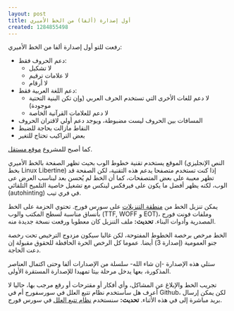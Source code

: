 ```yaml
---
layout: post
title: أول إصدارة (ألفا) من الخط الأميري
created: 1284855498
---
```

رفعت للتو أول إصدارة ألفا من الخط الأميري:

* دعم الحروف فقط:
  * لا تشكيل
  * لا علامات ترقيم
  * لا أرقام
* دعم اللغة العربية فقط:
  * لا دعم للغات الأخرى التي تستخدم الحرف العربي (وإن تكن البنية التحتية موجودة)
  * لا دعم للعلامات القرآنية الخاصة
* المسافات بين الحروف ليست مضبوطة، ويوجد دعم أولي لاقتران الحروف
* النقاط مازالت بحاجة للضبط
* بعض التراكيب تحتاج للتغير

كما أصبح للمشروع [موقع مستقل](http://amiri.sourceforge.net).
<!--break-->
الموقع يستخدم تقنية خطوط الوب بحيث تظهر الصفحة بالخط الأميري (النص الإنجليزي بخط Linux Libertine) إذا كنت تستخدم متصفحا يدعم هذه التقنية، لكن الصفحة قد تظهر معيبة على بعض المتصفحات، كما أن الخط لم يُحسن بعد ليناسب العرض عى الوب، لكنه يظهر أفضل ما يكون على فيرفكس لينكس مع تشغيل خاصية التلميح التلقائي (autohinting) في فري تيب.

يمكن تنزيل الخط من [منطقة التنزيلات](http://sourceforge.net/projects/amiri/files) على سورس فورج. تحتوي الحزمة على الخط بأنساق مناسبة لسطح المكتب والوب (TTF, WOFF و EOT)، وملفات فونت فورج المصدرية وأدوات البناء.
**تحديث:** ملف التنزيل كان معطوبا ورفعت نسخة جديدة منه.

الخط مرخص برخصة الخطوط المفتوحة، لكن غالبا سيكون مزدوج الترخيص تحت رخصة جنو العمومية (إصدارة 3) أيضا. عموما كل الرخص الحرة الحافظة للحقوق مقبولة إن دعت الحاجة.

ستلي هذه الإصدارة -إن شاء الله- سلسلة من الإصدارات ألفا وحتى اكتمال العناصر المذكورة، بعها يدخل مرحلة بيتا تمهيدا للإصدارة المستقرة الأولى.

تجريب الخط والإبلاغ عن المشاكل، وأي أفكار أو مقترحات أو رقع مرجب بها، حاليا لا أعرف هل سأستخدم نظام تتبع العلل في سورسفورج أم في Github، لكن يمكن إرسال بريد مباشرة إلى في هذه الأثناء.
**تحديث:** سنستخدم [نظام تتبع العلل](https://sourceforge.net/tracker/?group_id=320653) في سورس فورج.
